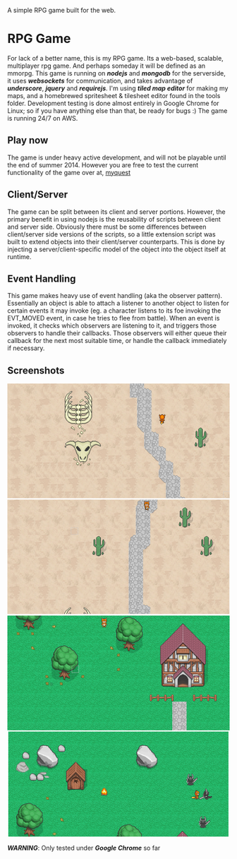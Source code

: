 
A simple RPG game built for the web.


RPG Game
=================

For lack of a better name, this is my RPG game. Its a web-based, scalable, multiplayer rpg game. And perhaps someday it will be defined as an mmorpg. This game is running on ***nodejs*** and ***mongodb*** for the serverside, it uses ***websockets*** for communication, and takes advantage of ***underscore***, ***jquery*** and ***requirejs***. I'm using ***tiled map editor*** for making my maps, and a homebrewed spritesheet & tilesheet editor found in the tools folder. Development testing is done almost entirely in Google Chrome for Linux; so if you have anything else than that, be ready for bugs :)  The game is running 24/7 on AWS.


Play now
------------

The game is under heavy active development, and will not be playable until the end of summer 2014. However you are free to test the current functionality of the game over at, [myquest](http://jbud.me/playground/myquest)


Client/Server
-----------------

The game can be split between its client and server portions. However, the primary benefit in using nodejs is the reusability of scripts between client and server side. Obviously there must be some differences between client/server side versions of the scripts, so a little extension script was built to extend objects into their client/server counterparts. This is done by injecting a server/client-specific model of the object into the object itself at runtime.


Event Handling
---------------

This game makes heavy use of event handling (aka the observer pattern). Essentially an object is able to attach a listener to another object to listen for certain events it may invoke (eg. a character listens to its foe invoking the EVT_MOVED event, in case he tries to flee from battle). When an event is invoked, it checks which observers are listening to it, and triggers those observers to handle their callbacks. Those observers will either queue their callback for the next most suitable time, or handle the callback immediately if necessary.



Screenshots
-----------

![1](images/rpg1.png)
![2](images/rpg2.png)
![3](images/rpg3.png)
![4](images/rpg4.png)


***WARNING***: Only tested under ***Google Chrome*** so far

